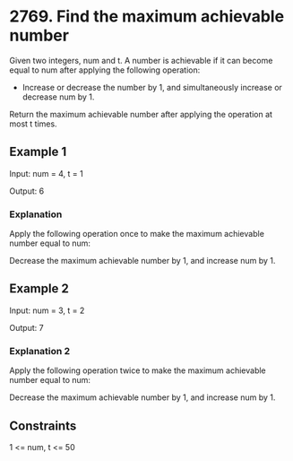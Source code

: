 # 2769. Find the maximum achievable number

Given two integers, num and t. A number is achievable if it can become equal to num after applying the following operation:

- Increase or decrease the number by 1, and simultaneously increase or decrease num by 1.

Return the maximum achievable number after applying the operation at most t times.

## Example 1

Input: num = 4, t = 1

Output: 6

### Explanation

Apply the following operation once to make the maximum achievable number equal to num:

Decrease the maximum achievable number by 1, and increase num by 1.

## Example 2

Input: num = 3, t = 2

Output: 7

### Explanation 2

Apply the following operation twice to make the maximum achievable number equal to num:

Decrease the maximum achievable number by 1, and increase num by 1.

## Constraints

1 <= num, t <= 50
